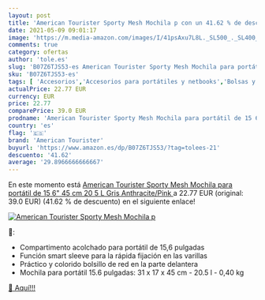 ```yaml
---
layout: post
title: 'American Tourister Sporty Mesh Mochila p con un 41.62 % de descuento'
date: 2021-05-09 09:01:17
image: 'https://m.media-amazon.com/images/I/41psAxu7L8L._SL500_._SL400_.jpg'
comments: true
category: ofertas
author: 'tole.es'
slug: 'B07Z6TJS53-es American Tourister Sporty Mesh Mochila para portátil de 15...'
sku: 'B07Z6TJS53-es'
tags: [ 'Accesorios','Accesorios para portátiles y netbooks','Bolsas y fundas para portátiles y netbooks','Equipaje','Informática','Mochilas','Mochilas para portátiles y netbooks','Mochilas tipo casual','american tourister','mochila', ]
actualPrice: 22.77 EUR
currency: EUR
price: 22.77
comparePrice: 39.0 EUR
prodname: 'American Tourister Sporty Mesh Mochila para portátil de 15 6"  45 cm  20 5 L   Gris  Anthracite/Pink '
country: 'es'
flag: '🇪🇸'
brand: 'American Tourister'
buyurl: 'https://www.amazon.es/dp/B07Z6TJS53/?tag=tolees-21'
descuento: '41.62'
average: '29.8966666666667'
---
```


En este momento está [American Tourister Sporty Mesh Mochila para portátil de 15 6"  45 cm  20 5 L   Gris  Anthracite/Pink ](https://www.amazon.es/dp/B07Z6TJS53/?tag=tolees-21) a 22.77 EUR (original: 39.0 EUR) (41.62 %  de descuento) en el siguiente enlace!

[![American Tourister Sporty Mesh Mochila p](https://m.media-amazon.com/images/I/41psAxu7L8L._SL500_._SL400_.jpg)](https://www.amazon.es/dp/B07Z6TJS53/?tag=tolees-21)

🔎:

- Compartimento acolchado para portátil de 15,6 pulgadas
- Función smart sleeve para la rápida fijación en las varillas
- Práctico y colorido bolsillo de red en la parte delantera
- Mochila para portátil 15.6 pulgadas: 31 x 17 x 45 cm - 20.5 l - 0,40 kg

[🛒 Aquí!!!](https://www.amazon.es/dp/B07Z6TJS53/?tag=tolees-21)
